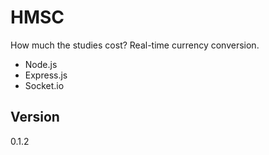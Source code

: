 # HMSC
How much the studies cost? Real-time currency conversion.

 * Node.js
 * Express.js
 * Socket.io

## Version ##
0.1.2
